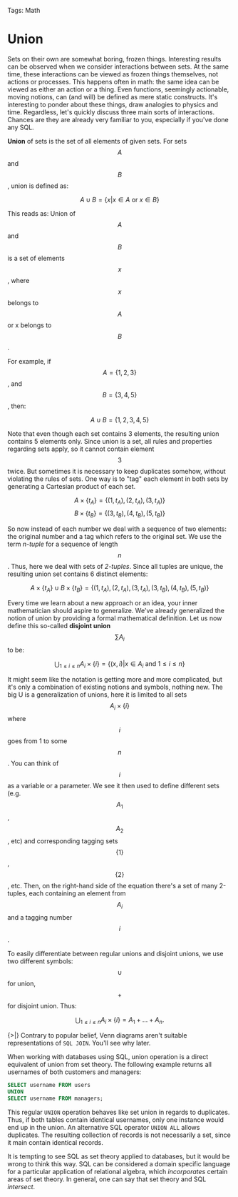 Tags: Math

# Union

Sets on their own are somewhat boring, frozen things. Interesting results can be observed when we consider interactions between sets. At the same time, these interactions can be viewed as frozen things themselves, not actions or processes. This happens often in math: the same idea can be viewed as either an action or a thing. Even functions, seemingly actionable, moving notions, can (and will) be defined as mere static constructs. It's interesting to ponder about these things, draw analogies to physics and time. Regardless, let's quickly discuss three main sorts of interactions. Chances are they are already very familiar to you, especially if you've done any SQL.

**Union** of sets is the set of all elements of given sets. For sets $$A$$ and $$B$$, union is defined as:

$$
A \cup B = \{ x | x \in A \textrm{ or } x \in B \}
$$

This reads as: Union of $$A$$ and $$B$$ is a set of elements $$x$$,  where $$x$$ belongs to $$A$$ or x belongs to $$B$$. 

For example, if $$A = \{1, 2, 3\}$$,  and $$B = \{3, 4, 5\}$$,  then:

$$
A \cup B = \{1, 2, 3, 4, 5\}
$$

Note that even though each set contains 3 elements, the resulting union contains 5 elements only. Since union is a set, all rules and properties regarding sets apply, so it cannot contain element $$3$$ twice. But sometimes it is necessary to keep duplicates somehow, without violating the rules of sets. One way is to "tag" each element in both sets by generating a Cartesian product of each set.

$$A \times \{t_{A} \} = \{(1, t_{A}), (2, t_{A}), (3, t_{A}) \}$$
$$B \times \{t_{B} \} = \{(3, t_{B}), (4, t_{B}), (5, t_{B}) \}$$

So now instead of each number we deal with a sequence of two elements: the original number and a tag which refers to the original set. We use the term _n-tuple_ for a sequence of length $$n$$. Thus, here we deal with sets of _2-tuples_. Since all tuples are unique, the resulting union set contains 6 distinct elements:

$$
A \times \{t_{A} \} \cup B \times \{t_{B} \} = 
\{(1, t_{A}), (2, t_{A}), (3, t_{A}), (3, t_{B}), (4, t_{B}), (5, t_{B}) \}
$$

Every time we learn about a new approach or an idea, your inner mathematician should aspire to generalize. We've already generalized the notion of union by providing a formal mathematical definition. Let us now define this so-called **disjoint union** $$\sum A_{i}$$ to be:

$$
\bigcup_{1 \leq i \leq n} A_{i} \times \{i\} = \{(x, i) | x \in A_{i} \textrm{ and } 1 \leq i \leq n\}
$$

It might seem like the notation is getting more and more complicated, but it's only a combination of existing notions and symbols, nothing new. The big U is a generalization of unions, here it is limited to all sets $$A_{i} \times \{i\}$$ where $$i$$ goes from 1 to some $$n$$.  You can think of $$i$$ as a variable or a parameter. We see it then used to define different sets (e.g. $$A_{1}$$,  $$A_{2}$$,  etc) and corresponding tagging sets $$\{1\}$$,  $$\{2\}$$,  etc. Then, on the right-hand side of the equation there's a set of many 2-tuples, each containing an element from $$A_{i}$$ and a tagging number $$i$$. 

To easily differentiate between regular unions and disjoint unions, we use two different symbols: $$\cup$$ for union, $$+$$ for disjoint union. Thus:

$$
\bigcup_{1 \leq i \leq n} A_{i} \times \{i\} = A_{1} + ... + A_{n}.
$$

{>|} Contrary to popular belief, Venn diagrams aren't suitable representations of `SQL JOIN`. You'll see why later. 

When working with databases using SQL, union operation is a direct equivalent of union from set theory. The following example returns all usernames of both customers and managers:

```sql
SELECT username FROM users
UNION
SELECT username FROM managers;
```

This regular `UNION` operation behaves like set union in regards to duplicates. Thus, if both tables contain identical usernames, only one instance would end up in the union. An alternative SQL operator `UNION ALL` allows duplicates. The resulting collection of records is not necessarily a set, since it main contain identical records.

It is tempting to see SQL as set theory applied to databases, but it would be wrong to think this way. SQL can be considered a domain specific language for a particular application of relational algebra, which _incorporates_ certain areas of set theory. In general, one can say that set theory and SQL _intersect_.